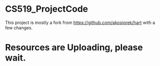 # CS519_ProjectCode
This project is mostly a fork from https://github.com/akosiorek/hart with a few changes.


# Resources are Uploading, please wait.

